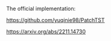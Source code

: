 The official implementation:

https://github.com/yuqinie98/PatchTST

https://arxiv.org/abs/2211.14730
